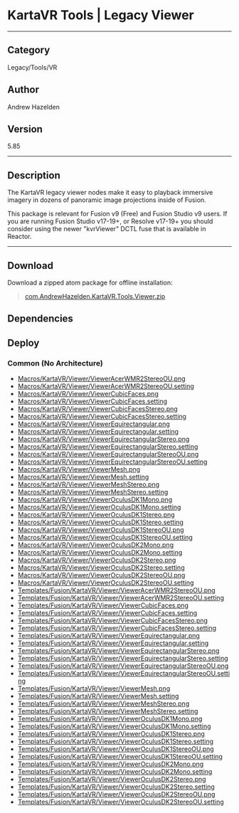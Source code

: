 # KartaVR Tools | Legacy Viewer
___

## Category
Legacy/Tools/VR

## Author
Andrew Hazelden

## Version
5.85

___

## Description
<p>The KartaVR legacy viewer nodes make it easy to playback immersive imagery in dozens of panoramic image projections inside of Fusion.</p>

<p>This package is relevant for Fusion v9 (Free) and Fusion Studio v9 users. If you are running Fusion Studio v17-19+, or Resolve v17-19+ you should consider using the newer "kvrViewer" DCTL fuse that is available in Reactor.</p>

___

## Download

Download a zipped atom package for offline installation:
> [com.AndrewHazelden.KartaVR.Tools.Viewer.zip](https://gitlab.com/WeSuckLess/Reactor/-/archive/master/Reactor-master.zip?path=Atoms/com.AndrewHazelden.KartaVR.Tools.Viewer)  

## Dependencies

## Deploy

### Common (No Architecture)

<ul>
<li><a href="https://gitlab.com/WeSuckLess/Reactor/-/blob/master/Atoms/com.AndrewHazelden.KartaVR.Tools.Viewer/Macros/KartaVR/Viewer/ViewerAcerWMR2StereoOU.png?ref_type=heads">Macros/KartaVR/Viewer/ViewerAcerWMR2StereoOU.png</a></li>
<li><a href="https://gitlab.com/WeSuckLess/Reactor/-/blob/master/Atoms/com.AndrewHazelden.KartaVR.Tools.Viewer/Macros/KartaVR/Viewer/ViewerAcerWMR2StereoOU.setting?ref_type=heads">Macros/KartaVR/Viewer/ViewerAcerWMR2StereoOU.setting</a></li>
<li><a href="https://gitlab.com/WeSuckLess/Reactor/-/blob/master/Atoms/com.AndrewHazelden.KartaVR.Tools.Viewer/Macros/KartaVR/Viewer/ViewerCubicFaces.png?ref_type=heads">Macros/KartaVR/Viewer/ViewerCubicFaces.png</a></li>
<li><a href="https://gitlab.com/WeSuckLess/Reactor/-/blob/master/Atoms/com.AndrewHazelden.KartaVR.Tools.Viewer/Macros/KartaVR/Viewer/ViewerCubicFaces.setting?ref_type=heads">Macros/KartaVR/Viewer/ViewerCubicFaces.setting</a></li>
<li><a href="https://gitlab.com/WeSuckLess/Reactor/-/blob/master/Atoms/com.AndrewHazelden.KartaVR.Tools.Viewer/Macros/KartaVR/Viewer/ViewerCubicFacesStereo.png?ref_type=heads">Macros/KartaVR/Viewer/ViewerCubicFacesStereo.png</a></li>
<li><a href="https://gitlab.com/WeSuckLess/Reactor/-/blob/master/Atoms/com.AndrewHazelden.KartaVR.Tools.Viewer/Macros/KartaVR/Viewer/ViewerCubicFacesStereo.setting?ref_type=heads">Macros/KartaVR/Viewer/ViewerCubicFacesStereo.setting</a></li>
<li><a href="https://gitlab.com/WeSuckLess/Reactor/-/blob/master/Atoms/com.AndrewHazelden.KartaVR.Tools.Viewer/Macros/KartaVR/Viewer/ViewerEquirectangular.png?ref_type=heads">Macros/KartaVR/Viewer/ViewerEquirectangular.png</a></li>
<li><a href="https://gitlab.com/WeSuckLess/Reactor/-/blob/master/Atoms/com.AndrewHazelden.KartaVR.Tools.Viewer/Macros/KartaVR/Viewer/ViewerEquirectangular.setting?ref_type=heads">Macros/KartaVR/Viewer/ViewerEquirectangular.setting</a></li>
<li><a href="https://gitlab.com/WeSuckLess/Reactor/-/blob/master/Atoms/com.AndrewHazelden.KartaVR.Tools.Viewer/Macros/KartaVR/Viewer/ViewerEquirectangularStereo.png?ref_type=heads">Macros/KartaVR/Viewer/ViewerEquirectangularStereo.png</a></li>
<li><a href="https://gitlab.com/WeSuckLess/Reactor/-/blob/master/Atoms/com.AndrewHazelden.KartaVR.Tools.Viewer/Macros/KartaVR/Viewer/ViewerEquirectangularStereo.setting?ref_type=heads">Macros/KartaVR/Viewer/ViewerEquirectangularStereo.setting</a></li>
<li><a href="https://gitlab.com/WeSuckLess/Reactor/-/blob/master/Atoms/com.AndrewHazelden.KartaVR.Tools.Viewer/Macros/KartaVR/Viewer/ViewerEquirectangularStereoOU.png?ref_type=heads">Macros/KartaVR/Viewer/ViewerEquirectangularStereoOU.png</a></li>
<li><a href="https://gitlab.com/WeSuckLess/Reactor/-/blob/master/Atoms/com.AndrewHazelden.KartaVR.Tools.Viewer/Macros/KartaVR/Viewer/ViewerEquirectangularStereoOU.setting?ref_type=heads">Macros/KartaVR/Viewer/ViewerEquirectangularStereoOU.setting</a></li>
<li><a href="https://gitlab.com/WeSuckLess/Reactor/-/blob/master/Atoms/com.AndrewHazelden.KartaVR.Tools.Viewer/Macros/KartaVR/Viewer/ViewerMesh.png?ref_type=heads">Macros/KartaVR/Viewer/ViewerMesh.png</a></li>
<li><a href="https://gitlab.com/WeSuckLess/Reactor/-/blob/master/Atoms/com.AndrewHazelden.KartaVR.Tools.Viewer/Macros/KartaVR/Viewer/ViewerMesh.setting?ref_type=heads">Macros/KartaVR/Viewer/ViewerMesh.setting</a></li>
<li><a href="https://gitlab.com/WeSuckLess/Reactor/-/blob/master/Atoms/com.AndrewHazelden.KartaVR.Tools.Viewer/Macros/KartaVR/Viewer/ViewerMeshStereo.png?ref_type=heads">Macros/KartaVR/Viewer/ViewerMeshStereo.png</a></li>
<li><a href="https://gitlab.com/WeSuckLess/Reactor/-/blob/master/Atoms/com.AndrewHazelden.KartaVR.Tools.Viewer/Macros/KartaVR/Viewer/ViewerMeshStereo.setting?ref_type=heads">Macros/KartaVR/Viewer/ViewerMeshStereo.setting</a></li>
<li><a href="https://gitlab.com/WeSuckLess/Reactor/-/blob/master/Atoms/com.AndrewHazelden.KartaVR.Tools.Viewer/Macros/KartaVR/Viewer/ViewerOculusDK1Mono.png?ref_type=heads">Macros/KartaVR/Viewer/ViewerOculusDK1Mono.png</a></li>
<li><a href="https://gitlab.com/WeSuckLess/Reactor/-/blob/master/Atoms/com.AndrewHazelden.KartaVR.Tools.Viewer/Macros/KartaVR/Viewer/ViewerOculusDK1Mono.setting?ref_type=heads">Macros/KartaVR/Viewer/ViewerOculusDK1Mono.setting</a></li>
<li><a href="https://gitlab.com/WeSuckLess/Reactor/-/blob/master/Atoms/com.AndrewHazelden.KartaVR.Tools.Viewer/Macros/KartaVR/Viewer/ViewerOculusDK1Stereo.png?ref_type=heads">Macros/KartaVR/Viewer/ViewerOculusDK1Stereo.png</a></li>
<li><a href="https://gitlab.com/WeSuckLess/Reactor/-/blob/master/Atoms/com.AndrewHazelden.KartaVR.Tools.Viewer/Macros/KartaVR/Viewer/ViewerOculusDK1Stereo.setting?ref_type=heads">Macros/KartaVR/Viewer/ViewerOculusDK1Stereo.setting</a></li>
<li><a href="https://gitlab.com/WeSuckLess/Reactor/-/blob/master/Atoms/com.AndrewHazelden.KartaVR.Tools.Viewer/Macros/KartaVR/Viewer/ViewerOculusDK1StereoOU.png?ref_type=heads">Macros/KartaVR/Viewer/ViewerOculusDK1StereoOU.png</a></li>
<li><a href="https://gitlab.com/WeSuckLess/Reactor/-/blob/master/Atoms/com.AndrewHazelden.KartaVR.Tools.Viewer/Macros/KartaVR/Viewer/ViewerOculusDK1StereoOU.setting?ref_type=heads">Macros/KartaVR/Viewer/ViewerOculusDK1StereoOU.setting</a></li>
<li><a href="https://gitlab.com/WeSuckLess/Reactor/-/blob/master/Atoms/com.AndrewHazelden.KartaVR.Tools.Viewer/Macros/KartaVR/Viewer/ViewerOculusDK2Mono.png?ref_type=heads">Macros/KartaVR/Viewer/ViewerOculusDK2Mono.png</a></li>
<li><a href="https://gitlab.com/WeSuckLess/Reactor/-/blob/master/Atoms/com.AndrewHazelden.KartaVR.Tools.Viewer/Macros/KartaVR/Viewer/ViewerOculusDK2Mono.setting?ref_type=heads">Macros/KartaVR/Viewer/ViewerOculusDK2Mono.setting</a></li>
<li><a href="https://gitlab.com/WeSuckLess/Reactor/-/blob/master/Atoms/com.AndrewHazelden.KartaVR.Tools.Viewer/Macros/KartaVR/Viewer/ViewerOculusDK2Stereo.png?ref_type=heads">Macros/KartaVR/Viewer/ViewerOculusDK2Stereo.png</a></li>
<li><a href="https://gitlab.com/WeSuckLess/Reactor/-/blob/master/Atoms/com.AndrewHazelden.KartaVR.Tools.Viewer/Macros/KartaVR/Viewer/ViewerOculusDK2Stereo.setting?ref_type=heads">Macros/KartaVR/Viewer/ViewerOculusDK2Stereo.setting</a></li>
<li><a href="https://gitlab.com/WeSuckLess/Reactor/-/blob/master/Atoms/com.AndrewHazelden.KartaVR.Tools.Viewer/Macros/KartaVR/Viewer/ViewerOculusDK2StereoOU.png?ref_type=heads">Macros/KartaVR/Viewer/ViewerOculusDK2StereoOU.png</a></li>
<li><a href="https://gitlab.com/WeSuckLess/Reactor/-/blob/master/Atoms/com.AndrewHazelden.KartaVR.Tools.Viewer/Macros/KartaVR/Viewer/ViewerOculusDK2StereoOU.setting?ref_type=heads">Macros/KartaVR/Viewer/ViewerOculusDK2StereoOU.setting</a></li>
<li><a href="https://gitlab.com/WeSuckLess/Reactor/-/blob/master/Atoms/com.AndrewHazelden.KartaVR.Tools.Viewer/Templates/Fusion/KartaVR/Viewer/ViewerAcerWMR2StereoOU.png?ref_type=heads">Templates/Fusion/KartaVR/Viewer/ViewerAcerWMR2StereoOU.png</a></li>
<li><a href="https://gitlab.com/WeSuckLess/Reactor/-/blob/master/Atoms/com.AndrewHazelden.KartaVR.Tools.Viewer/Templates/Fusion/KartaVR/Viewer/ViewerAcerWMR2StereoOU.setting?ref_type=heads">Templates/Fusion/KartaVR/Viewer/ViewerAcerWMR2StereoOU.setting</a></li>
<li><a href="https://gitlab.com/WeSuckLess/Reactor/-/blob/master/Atoms/com.AndrewHazelden.KartaVR.Tools.Viewer/Templates/Fusion/KartaVR/Viewer/ViewerCubicFaces.png?ref_type=heads">Templates/Fusion/KartaVR/Viewer/ViewerCubicFaces.png</a></li>
<li><a href="https://gitlab.com/WeSuckLess/Reactor/-/blob/master/Atoms/com.AndrewHazelden.KartaVR.Tools.Viewer/Templates/Fusion/KartaVR/Viewer/ViewerCubicFaces.setting?ref_type=heads">Templates/Fusion/KartaVR/Viewer/ViewerCubicFaces.setting</a></li>
<li><a href="https://gitlab.com/WeSuckLess/Reactor/-/blob/master/Atoms/com.AndrewHazelden.KartaVR.Tools.Viewer/Templates/Fusion/KartaVR/Viewer/ViewerCubicFacesStereo.png?ref_type=heads">Templates/Fusion/KartaVR/Viewer/ViewerCubicFacesStereo.png</a></li>
<li><a href="https://gitlab.com/WeSuckLess/Reactor/-/blob/master/Atoms/com.AndrewHazelden.KartaVR.Tools.Viewer/Templates/Fusion/KartaVR/Viewer/ViewerCubicFacesStereo.setting?ref_type=heads">Templates/Fusion/KartaVR/Viewer/ViewerCubicFacesStereo.setting</a></li>
<li><a href="https://gitlab.com/WeSuckLess/Reactor/-/blob/master/Atoms/com.AndrewHazelden.KartaVR.Tools.Viewer/Templates/Fusion/KartaVR/Viewer/ViewerEquirectangular.png?ref_type=heads">Templates/Fusion/KartaVR/Viewer/ViewerEquirectangular.png</a></li>
<li><a href="https://gitlab.com/WeSuckLess/Reactor/-/blob/master/Atoms/com.AndrewHazelden.KartaVR.Tools.Viewer/Templates/Fusion/KartaVR/Viewer/ViewerEquirectangular.setting?ref_type=heads">Templates/Fusion/KartaVR/Viewer/ViewerEquirectangular.setting</a></li>
<li><a href="https://gitlab.com/WeSuckLess/Reactor/-/blob/master/Atoms/com.AndrewHazelden.KartaVR.Tools.Viewer/Templates/Fusion/KartaVR/Viewer/ViewerEquirectangularStereo.png?ref_type=heads">Templates/Fusion/KartaVR/Viewer/ViewerEquirectangularStereo.png</a></li>
<li><a href="https://gitlab.com/WeSuckLess/Reactor/-/blob/master/Atoms/com.AndrewHazelden.KartaVR.Tools.Viewer/Templates/Fusion/KartaVR/Viewer/ViewerEquirectangularStereo.setting?ref_type=heads">Templates/Fusion/KartaVR/Viewer/ViewerEquirectangularStereo.setting</a></li>
<li><a href="https://gitlab.com/WeSuckLess/Reactor/-/blob/master/Atoms/com.AndrewHazelden.KartaVR.Tools.Viewer/Templates/Fusion/KartaVR/Viewer/ViewerEquirectangularStereoOU.png?ref_type=heads">Templates/Fusion/KartaVR/Viewer/ViewerEquirectangularStereoOU.png</a></li>
<li><a href="https://gitlab.com/WeSuckLess/Reactor/-/blob/master/Atoms/com.AndrewHazelden.KartaVR.Tools.Viewer/Templates/Fusion/KartaVR/Viewer/ViewerEquirectangularStereoOU.setting?ref_type=heads">Templates/Fusion/KartaVR/Viewer/ViewerEquirectangularStereoOU.setting</a></li>
<li><a href="https://gitlab.com/WeSuckLess/Reactor/-/blob/master/Atoms/com.AndrewHazelden.KartaVR.Tools.Viewer/Templates/Fusion/KartaVR/Viewer/ViewerMesh.png?ref_type=heads">Templates/Fusion/KartaVR/Viewer/ViewerMesh.png</a></li>
<li><a href="https://gitlab.com/WeSuckLess/Reactor/-/blob/master/Atoms/com.AndrewHazelden.KartaVR.Tools.Viewer/Templates/Fusion/KartaVR/Viewer/ViewerMesh.setting?ref_type=heads">Templates/Fusion/KartaVR/Viewer/ViewerMesh.setting</a></li>
<li><a href="https://gitlab.com/WeSuckLess/Reactor/-/blob/master/Atoms/com.AndrewHazelden.KartaVR.Tools.Viewer/Templates/Fusion/KartaVR/Viewer/ViewerMeshStereo.png?ref_type=heads">Templates/Fusion/KartaVR/Viewer/ViewerMeshStereo.png</a></li>
<li><a href="https://gitlab.com/WeSuckLess/Reactor/-/blob/master/Atoms/com.AndrewHazelden.KartaVR.Tools.Viewer/Templates/Fusion/KartaVR/Viewer/ViewerMeshStereo.setting?ref_type=heads">Templates/Fusion/KartaVR/Viewer/ViewerMeshStereo.setting</a></li>
<li><a href="https://gitlab.com/WeSuckLess/Reactor/-/blob/master/Atoms/com.AndrewHazelden.KartaVR.Tools.Viewer/Templates/Fusion/KartaVR/Viewer/ViewerOculusDK1Mono.png?ref_type=heads">Templates/Fusion/KartaVR/Viewer/ViewerOculusDK1Mono.png</a></li>
<li><a href="https://gitlab.com/WeSuckLess/Reactor/-/blob/master/Atoms/com.AndrewHazelden.KartaVR.Tools.Viewer/Templates/Fusion/KartaVR/Viewer/ViewerOculusDK1Mono.setting?ref_type=heads">Templates/Fusion/KartaVR/Viewer/ViewerOculusDK1Mono.setting</a></li>
<li><a href="https://gitlab.com/WeSuckLess/Reactor/-/blob/master/Atoms/com.AndrewHazelden.KartaVR.Tools.Viewer/Templates/Fusion/KartaVR/Viewer/ViewerOculusDK1Stereo.png?ref_type=heads">Templates/Fusion/KartaVR/Viewer/ViewerOculusDK1Stereo.png</a></li>
<li><a href="https://gitlab.com/WeSuckLess/Reactor/-/blob/master/Atoms/com.AndrewHazelden.KartaVR.Tools.Viewer/Templates/Fusion/KartaVR/Viewer/ViewerOculusDK1Stereo.setting?ref_type=heads">Templates/Fusion/KartaVR/Viewer/ViewerOculusDK1Stereo.setting</a></li>
<li><a href="https://gitlab.com/WeSuckLess/Reactor/-/blob/master/Atoms/com.AndrewHazelden.KartaVR.Tools.Viewer/Templates/Fusion/KartaVR/Viewer/ViewerOculusDK1StereoOU.png?ref_type=heads">Templates/Fusion/KartaVR/Viewer/ViewerOculusDK1StereoOU.png</a></li>
<li><a href="https://gitlab.com/WeSuckLess/Reactor/-/blob/master/Atoms/com.AndrewHazelden.KartaVR.Tools.Viewer/Templates/Fusion/KartaVR/Viewer/ViewerOculusDK1StereoOU.setting?ref_type=heads">Templates/Fusion/KartaVR/Viewer/ViewerOculusDK1StereoOU.setting</a></li>
<li><a href="https://gitlab.com/WeSuckLess/Reactor/-/blob/master/Atoms/com.AndrewHazelden.KartaVR.Tools.Viewer/Templates/Fusion/KartaVR/Viewer/ViewerOculusDK2Mono.png?ref_type=heads">Templates/Fusion/KartaVR/Viewer/ViewerOculusDK2Mono.png</a></li>
<li><a href="https://gitlab.com/WeSuckLess/Reactor/-/blob/master/Atoms/com.AndrewHazelden.KartaVR.Tools.Viewer/Templates/Fusion/KartaVR/Viewer/ViewerOculusDK2Mono.setting?ref_type=heads">Templates/Fusion/KartaVR/Viewer/ViewerOculusDK2Mono.setting</a></li>
<li><a href="https://gitlab.com/WeSuckLess/Reactor/-/blob/master/Atoms/com.AndrewHazelden.KartaVR.Tools.Viewer/Templates/Fusion/KartaVR/Viewer/ViewerOculusDK2Stereo.png?ref_type=heads">Templates/Fusion/KartaVR/Viewer/ViewerOculusDK2Stereo.png</a></li>
<li><a href="https://gitlab.com/WeSuckLess/Reactor/-/blob/master/Atoms/com.AndrewHazelden.KartaVR.Tools.Viewer/Templates/Fusion/KartaVR/Viewer/ViewerOculusDK2Stereo.setting?ref_type=heads">Templates/Fusion/KartaVR/Viewer/ViewerOculusDK2Stereo.setting</a></li>
<li><a href="https://gitlab.com/WeSuckLess/Reactor/-/blob/master/Atoms/com.AndrewHazelden.KartaVR.Tools.Viewer/Templates/Fusion/KartaVR/Viewer/ViewerOculusDK2StereoOU.png?ref_type=heads">Templates/Fusion/KartaVR/Viewer/ViewerOculusDK2StereoOU.png</a></li>
<li><a href="https://gitlab.com/WeSuckLess/Reactor/-/blob/master/Atoms/com.AndrewHazelden.KartaVR.Tools.Viewer/Templates/Fusion/KartaVR/Viewer/ViewerOculusDK2StereoOU.setting?ref_type=heads">Templates/Fusion/KartaVR/Viewer/ViewerOculusDK2StereoOU.setting</a></li>
</ul>
